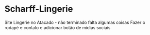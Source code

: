 # Scharff-Lingerie
Site Lingerie no Atacado - não terminado falta algumas coisas
Fazer o rodapé e contato e adicionar botão de midias sociais
